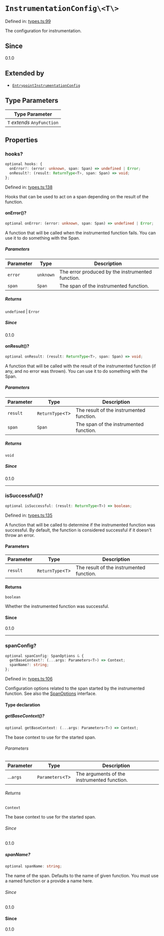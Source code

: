 # `InstrumentationConfig\<T\>`

Defined in: [types.ts:99](https://github.com/adobe/aio-lib-telemetry/blob/8f52cfa8868b711535e2b8726ef8da98982edbdf/source/types.ts#L99)

The configuration for instrumentation.

## Since

0.1.0

## Extended by

- [`EntrypointInstrumentationConfig`](EntrypointInstrumentationConfig.md)

## Type Parameters

| Type Parameter              |
| --------------------------- |
| `T` _extends_ `AnyFunction` |

## Properties

### hooks?

```ts
optional hooks: {
  onError?: (error: unknown, span: Span) => undefined | Error;
  onResult?: (result: ReturnType<T>, span: Span) => void;
};
```

Defined in: [types.ts:138](https://github.com/adobe/aio-lib-telemetry/blob/8f52cfa8868b711535e2b8726ef8da98982edbdf/source/types.ts#L138)

Hooks that can be used to act on a span depending on the result of the function.

#### onError()?

```ts
optional onError: (error: unknown, span: Span) => undefined | Error;
```

A function that will be called when the instrumented function fails.
You can use it to do something with the Span.

##### Parameters

| Parameter | Type      | Description                                      |
| --------- | --------- | ------------------------------------------------ |
| `error`   | `unknown` | The error produced by the instrumented function. |
| `span`    | `Span`    | The span of the instrumented function.           |

##### Returns

`undefined` \| `Error`

##### Since

0.1.0

#### onResult()?

```ts
optional onResult: (result: ReturnType<T>, span: Span) => void;
```

A function that will be called with the result of the instrumented function (if any, and no error was thrown).
You can use it to do something with the Span.

##### Parameters

| Parameter | Type                | Description                              |
| --------- | ------------------- | ---------------------------------------- |
| `result`  | `ReturnType`\<`T`\> | The result of the instrumented function. |
| `span`    | `Span`              | The span of the instrumented function.   |

##### Returns

`void`

##### Since

0.1.0

---

### isSuccessful()?

```ts
optional isSuccessful: (result: ReturnType<T>) => boolean;
```

Defined in: [types.ts:135](https://github.com/adobe/aio-lib-telemetry/blob/8f52cfa8868b711535e2b8726ef8da98982edbdf/source/types.ts#L135)

A function that will be called to determine if the instrumented function was successful.
By default, the function is considered successful if it doesn't throw an error.

#### Parameters

| Parameter | Type                | Description                              |
| --------- | ------------------- | ---------------------------------------- |
| `result`  | `ReturnType`\<`T`\> | The result of the instrumented function. |

#### Returns

`boolean`

Whether the instrumented function was successful.

#### Since

0.1.0

---

### spanConfig?

```ts
optional spanConfig: SpanOptions & {
  getBaseContext?: (...args: Parameters<T>) => Context;
  spanName?: string;
};
```

Defined in: [types.ts:106](https://github.com/adobe/aio-lib-telemetry/blob/8f52cfa8868b711535e2b8726ef8da98982edbdf/source/types.ts#L106)

Configuration options related to the span started by the instrumented function.
See also the [SpanOptions](https://open-telemetry.github.io/opentelemetry-js/interfaces/_opentelemetry_api._opentelemetry_api.SpanOptions.html) interface.

#### Type declaration

##### getBaseContext()?

```ts
optional getBaseContext: (...args: Parameters<T>) => Context;
```

The base context to use for the started span.

###### Parameters

| Parameter | Type                | Description                                 |
| --------- | ------------------- | ------------------------------------------- |
| ...`args` | `Parameters`\<`T`\> | The arguments of the instrumented function. |

###### Returns

`Context`

The base context to use for the started span.

###### Since

0.1.0

##### spanName?

```ts
optional spanName: string;
```

The name of the span. Defaults to the name of given function.
You must use a named function or a provide a name here.

###### Since

0.1.0

#### Since

0.1.0
